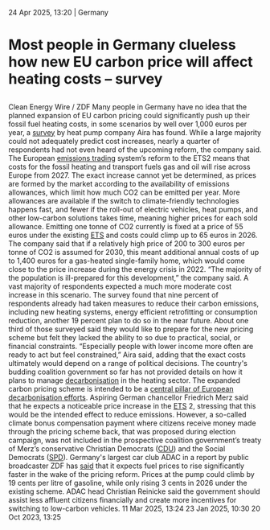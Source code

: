 24 Apr 2025, 13:20
| 
Germany
# Most people in Germany clueless how new EU carbon price will affect heating costs – survey 
## 
Clean Energy Wire / ZDF 
Many people in Germany have no idea that the planned expansion of EU carbon pricing could significantly push up their fossil fuel heating costs, in some scenarios by well over 1,000 euros per year, a [survey](https://www.airahome.com/de-de/news/co2-preis-umfrage) by heat pump company Aira has found. While a large majority could not adequately predict cost increases, nearly a quarter of respondents had not even heard of the upcoming reform, the company said.
The European [emissions trading](https://www.cleanenergywire.org/glossary/letter_e#emissions_trading) system’s reform to the ETS2 means that costs for the fossil heating and transport fuels gas and oil will rise across Europe from 2027. The exact increase cannot yet be determined, as prices are formed by the market according to the availability of emissions allowances, which limit how much CO2 can be emitted per year. More allowances are available if the switch to climate-friendly technologies happens fast, and fewer if the roll-out of electric vehicles, heat pumps, and other low-carbon solutions takes time, meaning higher prices for each sold allowance.
Emitting one tonne of CO2 currently is fixed at a price of 55 euros under the existing [ETS](https://www.cleanenergywire.org/glossary/letter_e#ets) and costs could climp up to 65 euros in 2026. The company said that if a relatively high price of 200 to 300 euros per tonne of CO2 is assumed for 2030, this meant additional annual costs of up to 1,400 euros for a gas-heated single-family home, which would come close to the price increase during the energy crisis in 2022. “The majority of the population is ill-prepared for this development,” the company said. A vast majority of respondents expected a much more moderate cost increase in this scenario.
The survey found that nine percent of respondents already had taken measures to reduce their carbon emissions, including new heating systems, energy efficient retrofitting or consumption reduction, another 19 percent plan to do so in the near future. About one third of those surveyed said they would like to prepare for the new pricing scheme but felt they lacked the ability to so due to practical, social, or financial constraints. “Especially people with lower income more often are ready to act but feel constrained,” Aira said, adding that the exact costs ultimately would depend on a range of political decisions. The country's budding coalition government so far has not provided details on how it plans to manage [decarbonisation](https://www.cleanenergywire.org/glossary/letter_d#decarbonisation) in the heating sector.
The expanded carbon pricing scheme is intended to be a [central pillar of European decarbonisation efforts](https://www.cleanenergywire.org/factsheets/understanding-european-unions-emissions-trading-system#two). Aspiring German chancellor Friedrich Merz said that he expects a noticeable price increase in the [ETS](https://www.cleanenergywire.org/glossary/letter_e#ets) 2, stressing that this would be the intended effect to reduce emissions. However, a so-called climate bonus compensation payment where citizens receive money made through the pricing scheme back, that was proposed during election campaign, was not included in the prospective coalition government’s treaty of Merz’s conservative Christian Democrats ([CDU](https://www.cleanenergywire.org/experts/cdu-christian-democratic-union)) and the Social Democrats ([SPD](https://www.cleanenergywire.org/experts/spd-social-democratic-party)). 
Germany's largest car club ADAC in a report by public broadcaster ZDF has [said](https://www.zdf.de/nachrichten/politik/deutschland/adac-sprit-preis-tanken-teuer-co2-2027-100.html) that it expects fuel prices to rise significantly faster in the wake of the pricing reform. Prices at the pump could climb by 19 cents per litre of gasoline, while only rising 3 cents in 2026 under the existing scheme. ADAC head Christian Reinicke said the government should assist less affluent citizens financially and create more incentives for switching to low-carbon vehicles.
11 Mar 2025, 13:24
23 Jan 2025, 10:30
20 Oct 2023, 13:25